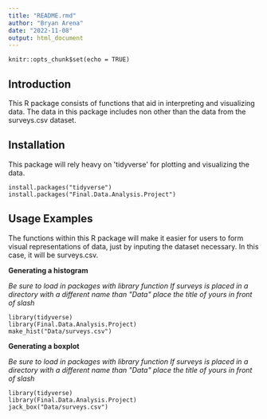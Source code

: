 ```yaml
---
title: "README.rmd"
author: "Bryan Arena"
date: "2022-11-08"
output: html_document
---
```



```{r setup, include=FALSE}
knitr::opts_chunk$set(echo = TRUE)
```



##  Introduction

This R package consists of functions that aid in interpreting and visualizing data. The data in this package includes non other than the data from the surveys.csv dataset. 

##  Installation

This package will rely heavy on 'tidyverse' for plotting and visualizing the data.
```{r}
install.packages("tidyverse")
install.packages("Final.Data.Analysis.Project")
```

## Usage Examples
The functions within this R package will make it easier for users to form visual representations of data, just by inputing the dataset necessary. In this case, it will be surveys.csv.

**Generating a histogram**

_Be sure to load in packages with library function_
_If surveys is placed in a directory with a different name than "Data" place the title of yours in front of slash_
```{r}
library(tidyverse)
library(Final.Data.Analysis.Project)
make_hist("Data/surveys.csv")
```

**Generating a boxplot**

_Be sure to load in packages with library function_
_If surveys is placed in a directory with a different name than "Data" place the title of yours in front of slash_
```{r}
library(tidyverse)
library(Final.Data.Analysis.Project)
jack_box("Data/surveys.csv")
```